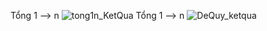 Tổng 1 --> n
![tong1n_KetQua](https://github.com/user-attachments/assets/0d381c61-7e56-4af8-adc6-4a37f018be66)
Tổng 1 --> n
![DeQuy_ketqua](https://github.com/user-attachments/assets/1928c439-5bf0-4389-8a10-3cf19e179ab5)

